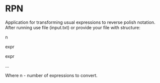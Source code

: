 # RPN
Application for transforming usual expressions to reverse polish notation.
After running use file (input.txt) or provide your file with structure:

 n  
 
expr

expr

 ...
 
Where n - number of expressions to convert.
